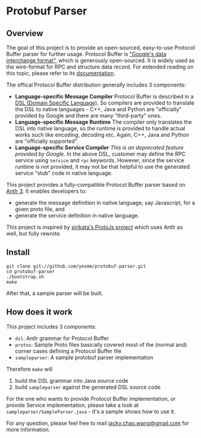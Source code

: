 Protobuf Parser
===============

Overview
--------

The goal of this project is to provide an open-sourced, easy-to-use Protocol Buffer parser for further usage.  Protocol Buffer is ["Google's data interchange format"](http://code.google.com/p/protobuf/), which is generously open-sourced.  It is widely used as the wire-format for RPC and structure data record.  For extended reading on this topic, please refer to its [documentation](https://developers.google.com/protocol-buffers/docs/overview).

The offical Protocol Buffer distribution generally includes 3 components:
- **Language-specific Message Compiler** Protocol Buffer is described in a [DSL (Domain Specific Language)](https://developers.google.com/protocol-buffers/docs/proto).  So compilers are provided to translate the DSL to native languages - C++, Java and Python are "officially" provided by Google and there are many "third-party" ones.
- **Language-specific Message Runtime** The compiler only translates the DSL into native language, so the runtime is provided to handle actual works such like encoding, decoding etc.  Again, C++, Java and Python are "officially supported".
- **Language-specific Service Compiler** _This is an deprecated feature provided by Google._  In the above DSL, customer may define the RPC service using <code>service</code> and <code>rpc</code> keywords.  However, since the service runtime is not provided, it may not be that helpful to use the generated service "stub" code in native language.

This project provides a fully-compatible Protocol Buffer parser based on [Antlr 3](http://antlr.org/).  It enables developers to:
- generate the message definition in native language, say Javascript, for a given proto file, and
- generate the service definition in native language.

This project is inspired by [sirikata's ProtoJs project](https://github.com/sirikata/protojs) which uses Antlr as well, but fully rewrote.

Install
-------

    git clone git://github.com/yesme/protobuf-parser.git
    cd protobuf-parser
    ./bootstrap.sh
    make

After that, a sample parser will be built.

How does it work
----------------

This project includes 3 components:
- <code>dsl</code>: Antlr grammar for Protocol Buffer
- <code>protos</code>: Sample Proto files basically covered most of the (normal and) corner cases defining a Protocol Buffer file
- <code>sampleparser</code>: A sample protobuf parser implementation

Therefore <code>make</code> will
1. build the DSL grammar into Java source code
2. build <code>sampleparser</code> against the generated DSL source code

For the one who wants to provide Protocol Buffer implementation, or provide Service implementation, please take a look at <code>sampleparser/SampleParser.java</code> - it's a sample shows how to use it.

For any question, please feel free to mail jacky.chao.wang@gmail.com for more information.
